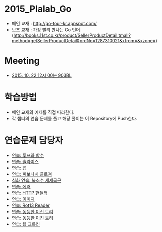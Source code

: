 # 2015_Plalab_Go
* 메인 교재 : http://go-tour-kr.appspot.com/
 * 보조 교재 : 가장 빨리 만나는 Go 언어(http://books.11st.co.kr/product/SellerProductDetail.tmall?method=getSellerProductDetail&prdNo=1287310021&xfrom=&xzone=)


# Meeting
* [2015. 10. 22 12시 00분 903BL](https://github.com/zeropol2/Plalab_Go/blob/master/20151022.md)

# 학습방법
 * 메인 교재의 예제를 직접 따라한다.
 * 각 챕터의 연습 문제를 풀고 해당 풀이는 이 Repository에 Push한다.
 
# 연습문제 담당자
  * [연습: 루프와 함수](http://go-tour-kr.appspot.com/#23)
  * [연습: 슬라이스](http://go-tour-kr.appspot.com/#36)
  * [연습: 맵](http://go-tour-kr.appspot.com/#41)
  * [연습: 피보나치 클로져](http://go-tour-kr.appspot.com/#44)
  * [심화 연습: 복소수 세제곱근](http://go-tour-kr.appspot.com/#48)
  * [연습: 에러](http://go-tour-kr.appspot.com/#56)
  * [연습: HTTP 핸들러](http://go-tour-kr.appspot.com/#58)
  * [연습: 이미지](http://go-tour-kr.appspot.com/#60)
  * [연습: Rot13 Reader](http://go-tour-kr.appspot.com/#61)
  * [연습: 동등한 이진 트리](http://go-tour-kr.appspot.com/#69)
  * [연습: 동등한 이진 트리](http://go-tour-kr.appspot.com/#70)
  * [연습: 웹 크롤러](http://go-tour-kr.appspot.com/#71)

 

 

